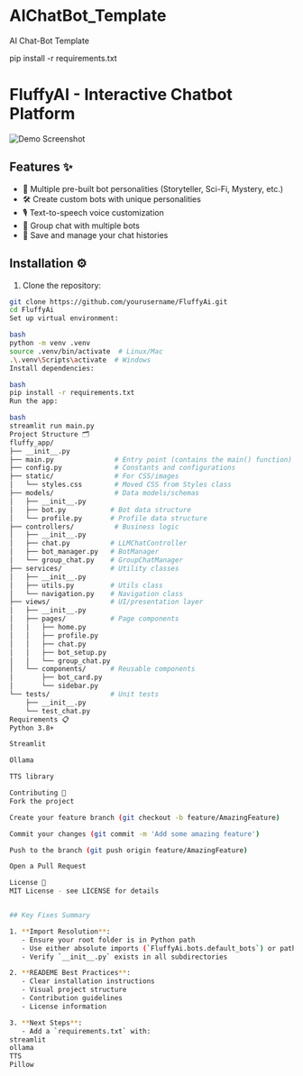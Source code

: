 # AIChatBot_Template
AI Chat-Bot Template


pip install -r requirements.txt

# FluffyAI - Interactive Chatbot Platform

![Demo Screenshot](assets/demo.png) <!-- Add a screenshot later -->

## Features ✨
- 🧩 Multiple pre-built bot personalities (Storyteller, Sci-Fi, Mystery, etc.)
- 🛠️ Create custom bots with unique personalities
- 🎙️ Text-to-speech voice customization
- 👥 Group chat with multiple bots
- 💾 Save and manage your chat histories

## Installation ⚙️

1. Clone the repository:
```bash
git clone https://github.com/yourusername/FluffyAi.git
cd FluffyAi
Set up virtual environment:

bash
python -m venv .venv
source .venv/bin/activate  # Linux/Mac
.\.venv\Scripts\activate  # Windows
Install dependencies:

bash
pip install -r requirements.txt
Run the app:

bash
streamlit run main.py
Project Structure 🗂️
fluffy_app/
├── __init__.py
├── main.py               # Entry point (contains the main() function)
├── config.py             # Constants and configurations
├── static/               # For CSS/images
│   └── styles.css        # Moved CSS from Styles class
├── models/               # Data models/schemas
│   ├── __init__.py
│   ├── bot.py           # Bot data structure
│   └── profile.py       # Profile data structure
├── controllers/          # Business logic
│   ├── __init__.py
│   ├── chat.py          # LLMChatController
│   ├── bot_manager.py   # BotManager
│   └── group_chat.py    # GroupChatManager
├── services/            # Utility classes
│   ├── __init__.py
│   ├── utils.py         # Utils class
│   └── navigation.py    # Navigation class
├── views/               # UI/presentation layer
│   ├── __init__.py
│   ├── pages/           # Page components
│   │   ├── home.py
│   │   ├── profile.py
│   │   ├── chat.py
│   │   ├── bot_setup.py
│   │   └── group_chat.py
│   └── components/      # Reusable components
│       ├── bot_card.py
│       └── sidebar.py
└── tests/               # Unit tests
    ├── __init__.py
    └── test_chat.py
Requirements 📋
Python 3.8+

Streamlit

Ollama

TTS library

Contributing 🤝
Fork the project

Create your feature branch (git checkout -b feature/AmazingFeature)

Commit your changes (git commit -m 'Add some amazing feature')

Push to the branch (git push origin feature/AmazingFeature)

Open a Pull Request

License 📄
MIT License - see LICENSE for details


## Key Fixes Summary

1. **Import Resolution**:
   - Ensure your root folder is in Python path
   - Use either absolute imports (`FluffyAi.bots.default_bots`) or path modification
   - Verify `__init__.py` exists in all subdirectories

2. **READEME Best Practices**:
   - Clear installation instructions
   - Visual project structure
   - Contribution guidelines
   - License information

3. **Next Steps**:
   - Add a `requirements.txt` with:
streamlit
ollama
TTS
Pillow